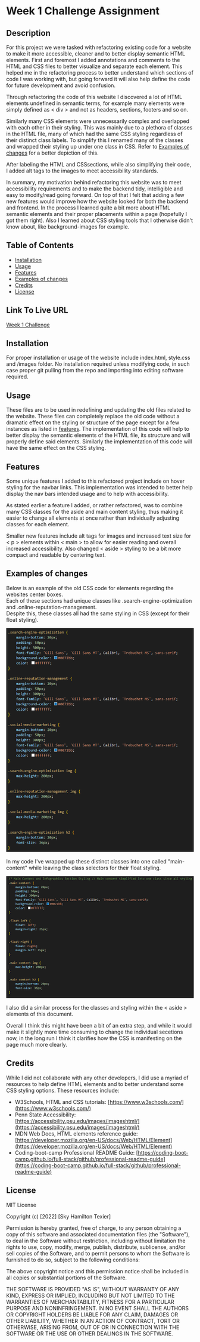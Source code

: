 # Week 1 Challenge Assignment
 
## Description
 
For this project we were tasked with refactoring existing code for a website to make it more accessible, cleaner and to better display semantic HTML elements. First and foremost I added annotations and comments to the HTML and CSS files to better visualize and separate each element. This helped me in the refactoring process to better understand which sections of code I was working with, but going forward it will also help define the code for future development and avoid confusion. 
    
Through refactoring the code of this website I discovered a lot of HTML elements undefined in semantic terms, for example many elements were simply defined as < div > and not as headers, sections, footers and so on. 
    
Similarly many CSS elements were unnecessarily complex and overlapped with each other in their styling. This was mainly due to a plethora of classes in the HTML file, many of which had the same CSS styling regardless of their distinct class labels. To simplify this I renamed many of the classes and wrapped their styling up under one class in CSS. Refer to [Examples of changes](#examples-of-changes) for a better depiction of this.
    
After labeling the HTML and CSSsections, while also simplifying their code, I added alt tags to the images to meet accessibility standards. 
 
In summary, my motivation behind refactoring this website was to meet accessibility requirements and to make the backend tidy, intelligible and easy to modify/read going forward. On top of that I felt that adding a few new features would improve how the website looked for both the backend and frontend. In the process I learned quite a bit more about HTML semantic elements and their proper placements within a page (hopefully I got them right). Also I learned about CSS styling tools that I otherwise didn't know about, like background-images for example.

## Table of Contents

- [Installation](#installation)
- [Usage](#usage)
- [Features](#features)
- [Examples of changes](#examples-of-changes)
- [Credits](#credits)
- [License](#license)
 
## Link To Live URL

[Week 1 Challenge](https://skytexier.github.io/Challenge-Repo/)

## Installation
 
For proper installation or usage of the website include index.html, style.css and /images folder. No installation required unless modifying code, in such case proper git pulling from the repo and importing into editing software required.
 
## Usage
 
These files are to be used in redefining and updating the old files related to the website. These files can completely replace the old code without a dramatic effect on the styling or structure of the page except for a few instances as listed in [features](#features). The implementation of this code will help to better display the semantic elements of the HTML file, its structure and will properly define said elements. Similarly the implementation of this code will have the same effect on the CSS styling.

 
## Features
 
Some unique features I added to this refactored project include on hover styling for the navbar links.
This implementation was intended to better help display the nav bars intended usage and to help with accessibility.
 
As stated earlier a feature I added, or rather refactored, was to combine many CSS classes for the aside and main content styling, thus making it easier to change all elements at once rather than individually adjusting classes for each element.
 
Smaller new features include alt tags for images and increased text size for < p > elements within < main > to allow for easier reading and overall increased accessibility. Also changed < aside > styling to be a bit more compact and readable by centering text.

## Examples of changes
Below is an example of the old CSS code for elements regarding the websites center boxes. <br>
Each of these sections had unique classes like .search-engine-optimization and .online-reputation-management. <br>
Despite this, these classes all had the same styling in CSS (except for their float styling).

![alt text](/images/oldcss-maincontent.png)

In my code I've wrapped up these distinct classes into one called "main-content" while leaving the class selectors for their float styling.

![alt text](/images/newcss-maincontent.png)

I also did a similar process for the classes and styling within the < aside > elements of this document.

Overall I think this might have been a bit of an extra step, and while it would make it slightly more time consuming to change the individual secetions now, in the long run I think it clarifies how the CSS is manifesting on the page much more clearly.

## Credits
 
While I did not collaborate with any other developers, I did use a myriad of resources to help define HTML elements and to better understand some CSS styling options. These resources include:
 
- W3Schools, HTML and CSS tutorials: [https://www.w3schools.com/](https://www.w3schools.com/)
- Penn State Accessibility: [https://accessibility.psu.edu/images/imageshtml/](https://accessibility.psu.edu/images/imageshtml/)
- MDN Web Docs, HTML elements reference guide: [https://developer.mozilla.org/en-US/docs/Web/HTML/Element](https://developer.mozilla.org/en-US/docs/Web/HTML/Element)
- Coding-boot-camp Professional README Guide: [https://coding-boot-camp.github.io/full-stack/github/professional-readme-guide](https://coding-boot-camp.github.io/full-stack/github/professional-readme-guide)
 
## License
 
MIT License
 
Copyright (c) [2022] [Sky Hamilton Texier]
 
Permission is hereby granted, free of charge, to any person obtaining a copy
of this software and associated documentation files (the "Software"), to deal
in the Software without restriction, including without limitation the rights
to use, copy, modify, merge, publish, distribute, sublicense, and/or sell
copies of the Software, and to permit persons to whom the Software is
furnished to do so, subject to the following conditions:
 
The above copyright notice and this permission notice shall be included in all
copies or substantial portions of the Software.
 
THE SOFTWARE IS PROVIDED "AS IS", WITHOUT WARRANTY OF ANY KIND, EXPRESS OR
IMPLIED, INCLUDING BUT NOT LIMITED TO THE WARRANTIES OF MERCHANTABILITY,
FITNESS FOR A PARTICULAR PURPOSE AND NONINFRINGEMENT. IN NO EVENT SHALL THE
AUTHORS OR COPYRIGHT HOLDERS BE LIABLE FOR ANY CLAIM, DAMAGES OR OTHER
LIABILITY, WHETHER IN AN ACTION OF CONTRACT, TORT OR OTHERWISE, ARISING FROM,
OUT OF OR IN CONNECTION WITH THE SOFTWARE OR THE USE OR OTHER DEALINGS IN THE
SOFTWARE.
